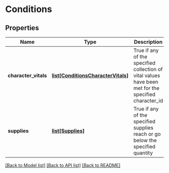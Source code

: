 # Conditions

## Properties
Name | Type | Description | Notes
------------ | ------------- | ------------- | -------------
**character_vitals** | [**list[ConditionsCharacterVitals]**](ConditionsCharacterVitals.md) | True if any of the specified collection of vital values have been met for the specified character_id | [optional] 
**supplies** | [**list[Supplies]**](Supplies.md) | True if any of the specified supplies reach or go below the specified quantity | [optional] 

[[Back to Model list]](../README.md#documentation-for-models) [[Back to API list]](../README.md#documentation-for-api-endpoints) [[Back to README]](../README.md)


